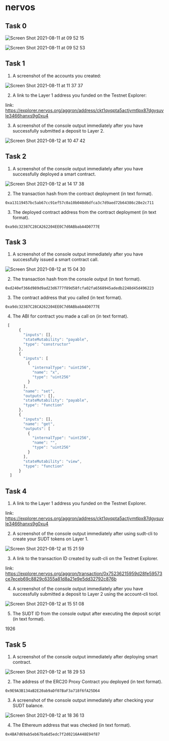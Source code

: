 # nervos

## Task 0

![Screen Shot 2021-08-11 at 09 52 15](https://user-images.githubusercontent.com/1825273/128962086-5c2d67d7-36c1-48e8-8837-3fb5984fb3c5.png)


![Screen Shot 2021-08-11 at 09 52 53](https://user-images.githubusercontent.com/1825273/128962096-d1fa5292-9b0c-4aa9-b172-3958bda02e2f.png)

## Task 1

1. A screenshot of the accounts you created:

![Screen Shot 2021-08-11 at 11 37 37](https://user-images.githubusercontent.com/1825273/129129919-0436c43e-19ee-49d1-9f56-ee970075dd8d.png)

2. A link to the Layer 1 address you funded on the Testnet Explorer:

link: https://explorer.nervos.org/aggron/address/ckt1qyqpta5actjvmtlpx87dgysuvle3466hanxs9g0xu4

3. A screenshot of the console output immediately after you have successfully submitted a deposit to Layer 2.

![Screen Shot 2021-08-12 at 10 47 42](https://user-images.githubusercontent.com/1825273/129130804-92751d63-263f-4a1a-a8d4-5c6691c34177.png)


## Task 2 

1. A screenshot of the console output immediately after you have successfully deployed a smart contract.

![Screen Shot 2021-08-12 at 14 17 38](https://user-images.githubusercontent.com/1825273/129147524-bfbf5592-1b21-4b6d-86eb-aa5b9ae6597a.png)

2. The transaction hash from the contract deployment (in text format).

```
0xa13119457bc5ab67cc91ef57c0a10b048d6dfca3c7d9aed72b64386c28e2c711
```

3. The deployed contract address from the contract deployment (in text format).

```
0xa9dc32387C28CA262204EE0C7d0ABbabA4D0777E
```

## Task 3

1. A screenshot of the console output immediately after you have successfully issued a smart contract call.

![Screen Shot 2021-08-12 at 15 04 30](https://user-images.githubusercontent.com/1825273/129152665-f0472c83-45b4-4ca7-9d66-3aac8181200e.png)


2. The transaction hash from the console output (in text format).

```
0xd240ef366d989d9ad23d6777f89d58fcfa02fa6568945adedb2248d45d496223
```

3. The contract address that you called (in text format).

```
0xa9dc32387C28CA262204EE0C7d0ABbabA4D0777E
```

4. The ABI for contract you made a call on (in text format).

``` js
 [
      {
        "inputs": [],
        "stateMutability": "payable",
        "type": "constructor"
      },
      {
        "inputs": [
          {
            "internalType": "uint256",
            "name": "x",
            "type": "uint256"
          }
        ],
        "name": "set",
        "outputs": [],
        "stateMutability": "payable",
        "type": "function"
      },
      {
        "inputs": [],
        "name": "get",
        "outputs": [
          {
            "internalType": "uint256",
            "name": "",
            "type": "uint256"
          }
        ],
        "stateMutability": "view",
        "type": "function"
      }
  ]
```

## Task 4

1. A link to the Layer 1 address you funded on the Testnet Explorer.

link: https://explorer.nervos.org/aggron/address/ckt1qyqpta5actjvmtlpx87dgysuvle3466hanxs9g0xu4

2. A screenshot of the console output immediately after using sudt-cli to create your SUDT tokens on Layer 1.

![Screen Shot 2021-08-12 at 15 21 59](https://user-images.githubusercontent.com/1825273/129155352-3e3691ad-cbb0-477d-89f1-7bf45a8d597c.png)


3. A link to the transaction ID created by sudt-cli on the Testnet Explorer.

link: https://explorer.nervos.org/aggron/transaction/0x75236215959d28fe59573ce7eceb69c8829c6355a81d8a21e9e5dd32792c876b

4. A screenshot of the console output immediately after you have successfully submitted a deposit to Layer 2 using the account-cli tool.

![Screen Shot 2021-08-12 at 15 51 08](https://user-images.githubusercontent.com/1825273/129179485-0a9b9836-8b99-4ef4-a38d-fa376f9992eb.png)


5. The SUDT ID from the console output after executing the deposit script (in text format).

1926

## Task 5

1. A screenshot of the console output immediately after deploying smart contract.

![Screen Shot 2021-08-12 at 18 29 53](https://user-images.githubusercontent.com/1825273/129183196-2dd7797a-dda9-4ef1-a680-54715684902f.png)


2. The address of the ERC20 Proxy Contract you deployed (in text format).

```
0x9E9A3B134aB2E20ab9aDf07BaF3a718f6fA25D64
```

3. A screenshot of the console output immediately after checking your SUDT balance.

![Screen Shot 2021-08-12 at 18 36 13](https://user-images.githubusercontent.com/1825273/129183273-ace4b513-0467-4765-ba18-e7de4b151873.png)


4. The Ethereum address that was checked (in text format).

```
0x4BA7d69ab5eb67ba6d5edc7f2d0216A448E94f87
```
